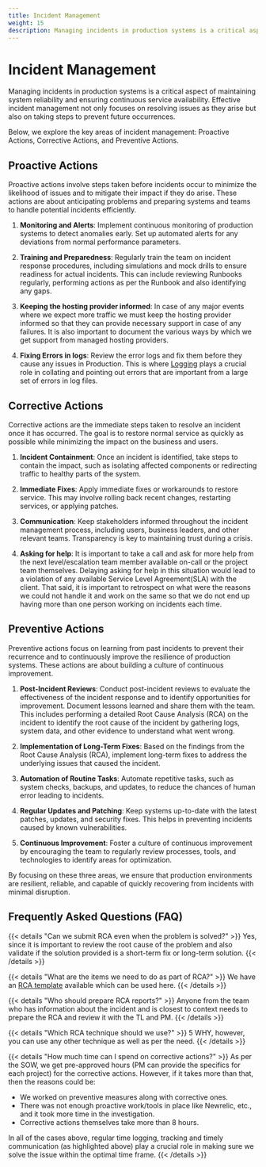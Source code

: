 ```yaml
---
title: Incident Management
weight: 15
description: Managing incidents in production systems is a critical aspect of maintaining system reliability and ensuring continuous service availability. Effective incident management not only focuses on resolving issues as they arise but also on taking steps to prevent future occurrences.
---
```


# Incident Management

Managing incidents in production systems is a critical aspect of maintaining system reliability and ensuring continuous service availability. Effective incident management not only focuses on resolving issues as they arise but also on taking steps to prevent future occurrences.

Below, we explore the key areas of incident management: Proactive Actions, Corrective Actions, and Preventive Actions.

## Proactive Actions

Proactive actions involve steps taken before incidents occur to minimize the likelihood of issues and to mitigate their impact if they do arise. These actions are about anticipating problems and preparing systems and teams to handle potential incidents efficiently.

1. **Monitoring and Alerts**: Implement continuous monitoring of production systems to detect anomalies early. Set up automated alerts for any deviations from normal performance parameters.

2. **Training and Preparedness**: Regularly train the team on incident response procedures, including simulations and mock drills to ensure readiness for actual incidents. This can include reviewing Runbooks regularly, performing actions as per the Runbook and also identifying any gaps.

3. **Keeping the hosting provider informed**: In case of any major events where we expect more traffic we must keep the hosting provider informed so that they can provide necessary support in case of any failures. It is also important to document the various ways by which we get support from managed hosting providers.

4. **Fixing Errors in logs**: Review the error logs and fix them before they cause any issues in Production. This is where [Logging](baseline/logging-details.md) plays a crucial role in collating and pointing out errors that are important from a large set of errors in log files.

## Corrective Actions

Corrective actions are the immediate steps taken to resolve an incident once it has occurred. The goal is to restore normal service as quickly as possible while minimizing the impact on the business and users.

1. **Incident Containment**: Once an incident is identified, take steps to contain the impact, such as isolating affected components or redirecting traffic to healthy parts of the system.

2. **Immediate Fixes**: Apply immediate fixes or workarounds to restore service. This may involve rolling back recent changes, restarting services, or applying patches.

3. **Communication**: Keep stakeholders informed throughout the incident management process, including users, business leaders, and other relevant teams. Transparency is key to maintaining trust during a crisis.

4. **Asking for help**: It is important to take a call and ask for more help from the next level/escalation team member available on-call or the project team themselves. Delaying asking for help in this situation would lead to a violation of any available Service Level Agreement(SLA) with the client. That said, it is important to retrospect on what were the reasons we could not handle it and work on the same so that we do not end up having more than one person working on incidents each time.

## Preventive Actions

Preventive actions focus on learning from past incidents to prevent their recurrence and to continuously improve the resilience of production systems. These actions are about building a culture of continuous improvement.

1. **Post-Incident Reviews**: Conduct post-incident reviews to evaluate the effectiveness of the incident response and to identify opportunities for improvement. Document lessons learned and share them with the team. This includes performing a detailed Root Cause Analysis (RCA) on the incident to identify the root cause of the incident by gathering logs, system data, and other evidence to understand what went wrong.

2. **Implementation of Long-Term Fixes**: Based on the findings from the Root Cause Analysis (RCA), implement long-term fixes to address the underlying issues that caused the incident.

3. **Automation of Routine Tasks**: Automate repetitive tasks, such as system checks, backups, and updates, to reduce the chances of human error leading to incidents.

4. **Regular Updates and Patching**: Keep systems up-to-date with the latest patches, updates, and security fixes. This helps in preventing incidents caused by known vulnerabilities.

5. **Continuous Improvement**: Foster a culture of continuous improvement by encouraging the team to regularly review processes, tools, and technologies to identify areas for optimization.

By focusing on these three areas, we ensure that production environments are resilient, reliable, and capable of quickly recovering from incidents with minimal disruption.

## Frequently Asked Questions (FAQ)

{{< details "Can we submit RCA even when the problem is solved?" >}}
Yes, since it is important to review the root cause of the problem and also validate if the solution provided is a short-term fix or long-term solution.
{{< /details >}}

{{< details "What are the items we need to do as part of RCA?" >}}
We have an [RCA template](https://axelerant.atlassian.net/wiki/templates?space=AH&template=4043309277) available which can be used here.
{{< /details >}}

{{< details "Who should prepare RCA reports?" >}}
Anyone from the team who has information about the incident and is closest to context needs to prepare the RCA and review it with the TL and PM.
{{< /details >}}

{{< details "Which RCA technique should we use?" >}}
5 WHY, however, you can use any other technique as well as per the need.
{{< /details >}}

{{< details "How much time can I spend on corrective actions?" >}}
As per the SOW, we get pre-approved hours (PM can provide the specifics for each project) for the corrective actions. However, if it takes more than that, then the reasons could be:

- We worked on preventive measures along with corrective ones.
- There was not enough proactive work/tools in place like Newrelic, etc., and it took more time in the investigation.
- Corrective actions themselves take more than 8 hours.

In all of the cases above, regular time logging, tracking and timely communication (as highlighted above) play a crucial role in making sure we solve the issue within the optimal time frame.
{{< /details >}}
